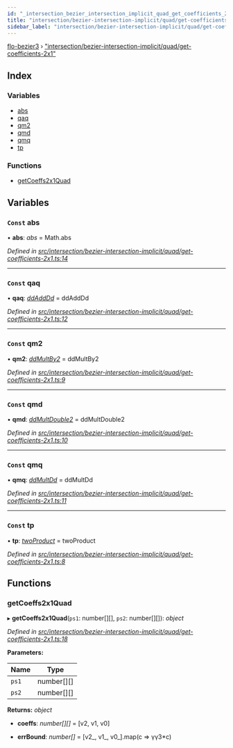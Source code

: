 ```yaml
---
id: "_intersection_bezier_intersection_implicit_quad_get_coefficients_2x1_"
title: "intersection/bezier-intersection-implicit/quad/get-coefficients-2x1"
sidebar_label: "intersection/bezier-intersection-implicit/quad/get-coefficients-2x1"
---
```


[flo-bezier3](../globals.md) › ["intersection/bezier-intersection-implicit/quad/get-coefficients-2x1"](_intersection_bezier_intersection_implicit_quad_get_coefficients_2x1_.md)

## Index

### Variables

* [abs](_intersection_bezier_intersection_implicit_quad_get_coefficients_2x1_.md#const-abs)
* [qaq](_intersection_bezier_intersection_implicit_quad_get_coefficients_2x1_.md#const-qaq)
* [qm2](_intersection_bezier_intersection_implicit_quad_get_coefficients_2x1_.md#const-qm2)
* [qmd](_intersection_bezier_intersection_implicit_quad_get_coefficients_2x1_.md#const-qmd)
* [qmq](_intersection_bezier_intersection_implicit_quad_get_coefficients_2x1_.md#const-qmq)
* [tp](_intersection_bezier_intersection_implicit_quad_get_coefficients_2x1_.md#const-tp)

### Functions

* [getCoeffs2x1Quad](_intersection_bezier_intersection_implicit_quad_get_coefficients_2x1_.md#getcoeffs2x1quad)

## Variables

### `Const` abs

• **abs**: *abs* = Math.abs

*Defined in [src/intersection/bezier-intersection-implicit/quad/get-coefficients-2x1.ts:14](https://github.com/FlorisSteenkamp/FloBezier/blob/6f79660/src/intersection/bezier-intersection-implicit/quad/get-coefficients-2x1.ts#L14)*

___

### `Const` qaq

• **qaq**: *[ddAddDd](_global_properties_bounds_get_interval_box_get_interval_box_quad_.md#ddadddd)* = ddAddDd

*Defined in [src/intersection/bezier-intersection-implicit/quad/get-coefficients-2x1.ts:12](https://github.com/FlorisSteenkamp/FloBezier/blob/6f79660/src/intersection/bezier-intersection-implicit/quad/get-coefficients-2x1.ts#L12)*

___

### `Const` qm2

• **qm2**: *[ddMultBy2](_global_properties_bounds_get_interval_box_get_interval_box_quad_.md#ddmultby2)* = ddMultBy2

*Defined in [src/intersection/bezier-intersection-implicit/quad/get-coefficients-2x1.ts:9](https://github.com/FlorisSteenkamp/FloBezier/blob/6f79660/src/intersection/bezier-intersection-implicit/quad/get-coefficients-2x1.ts#L9)*

___

### `Const` qmd

• **qmd**: *[ddMultDouble2](_global_properties_bounds_get_interval_box_get_interval_box_quad_.md#ddmultdouble2)* = ddMultDouble2

*Defined in [src/intersection/bezier-intersection-implicit/quad/get-coefficients-2x1.ts:10](https://github.com/FlorisSteenkamp/FloBezier/blob/6f79660/src/intersection/bezier-intersection-implicit/quad/get-coefficients-2x1.ts#L10)*

___

### `Const` qmq

• **qmq**: *[ddMultDd](_global_properties_bounds_get_interval_box_get_interval_box_quad_.md#ddmultdd)* = ddMultDd

*Defined in [src/intersection/bezier-intersection-implicit/quad/get-coefficients-2x1.ts:11](https://github.com/FlorisSteenkamp/FloBezier/blob/6f79660/src/intersection/bezier-intersection-implicit/quad/get-coefficients-2x1.ts#L11)*

___

### `Const` tp

• **tp**: *[twoProduct](_intersection_bezier_intersection_implicit_inversion_old_.md#twoproduct)* = twoProduct

*Defined in [src/intersection/bezier-intersection-implicit/quad/get-coefficients-2x1.ts:8](https://github.com/FlorisSteenkamp/FloBezier/blob/6f79660/src/intersection/bezier-intersection-implicit/quad/get-coefficients-2x1.ts#L8)*

## Functions

###  getCoeffs2x1Quad

▸ **getCoeffs2x1Quad**(`ps1`: number[][], `ps2`: number[][]): *object*

*Defined in [src/intersection/bezier-intersection-implicit/quad/get-coefficients-2x1.ts:18](https://github.com/FlorisSteenkamp/FloBezier/blob/6f79660/src/intersection/bezier-intersection-implicit/quad/get-coefficients-2x1.ts#L18)*

**Parameters:**

Name | Type |
------ | ------ |
`ps1` | number[][] |
`ps2` | number[][] |

**Returns:** *object*

* **coeffs**: *number[][]* = [v2, v1, v0]

* **errBound**: *number[]* = [v2_, v1_, v0_].map(c => γγ3*c)
